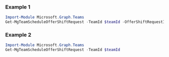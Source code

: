 ### Example 1
```powershell
Import-Module Microsoft.Graph.Teams
Get-MgTeamScheduleOfferShiftRequest -TeamId $teamId -OfferShiftRequestId $offerShiftRequestId
```
### Example 2
```powershell
Import-Module Microsoft.Graph.Teams
Get-MgTeamScheduleOfferShiftRequest -TeamId $teamId
```
